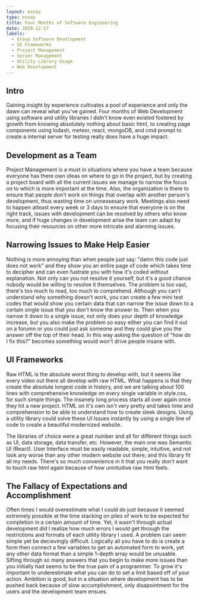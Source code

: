 ```yaml
---
layout: essay
type: essay
title: Four Months of Software Engineering
date: 2020-12-17
labels:
  - Group Software Development
  - UI Frameworks
  - Project Management
  - Server Management
  - Utility Library Usage
  - Web Development
---
```

## Intro
Gaining insight by experience cultivates a pool of experience and only the dawn can reveal what you've gained. Four months of Web Development using software and utility libraries I didn't know even existed fostered by growth from knowing absolutely nothing about basic html, to creating page components using lodash, meteor, react, mongoDB, and cmd prompt to create a internal server for testing really does have a huge impact.

## Development as a Team
Project Management is a must in situations where you have a team because everyone has there own ideas on where to go in the project, but by creating a project board with all the current issues we manage to narrow the focus on to which is more important at the time. Also, the organization is there to ensure that people don't work on things that overlap with another person's development, thus wasting time on unnessesary work. Meetings also need to happen atleast every week or 3 days to ensure that everyone is on the right track, issues with development can be resolved by others who know more, and if huge changes in development arise the team can adapt by focusing their resources on other more intricate and alarming issues.

## Narrowing Issues to Make Help Easier
Nothing is more annoying than when people just say: "damn this code just does not work" and they show you an entire page of code which takes time to decipher and can even fustrate you with how it's coded without explanation. Not only can you not resolve it yourself, but it's a good chance nobody would be willing to resolve it themselves. The problem is too vast, there's too much to read, too much to comprehend. Although you can't understand why something doesn't work, you can create a few mini test codes that would show you certain data that can narrow the issue down to a certain single issue that you don't know the answer to. Then when you narrow it down to a single issue, not only does your depth of knowledge increase, but you also make the problem so easy either you can find it out on a forumn or you could just ask someone and they could give you the answer off the top of their head. In this way asking the question of "how do I fix this?" becomes something would won't drive people insane with.

## UI Frameworks
Raw HTML is the absolute worst thing to develop with, but it seems like every video out there all develop with raw HTML. What happens is that they create the absolute longest code in history, and we are talking about 100 lines with comprehensive knowledge on every single variable in style.css, for such simple things. The insanely long process starts all over again once they hit a new project. HTML on it's own isn't very pretty and takes time and comprehension to be able to understand how to create sleek designs. Using a utility library could solve these UI Issues instantly by using a single line of code to create a beautiful modernized website.

The libraries of choice were a great number and all for different things such as UI, data storage, data transfer, etc. However, the main one was Semantic UI (React). User Interface must be easily readable, simple, intuitive, and not look any worse than any other modern website out there; and this library fit all my needs. There's so much convenience in it that you really don't want to touch raw html again because of how unintuitive raw html feels.

## The Fallacy of Expectations and Accomplishment
Often times I would overestimate what I could do just because it seemed extremely possible at the time stacking on piles of work to be expected for completion in a certain amount of time. Yet, it wasn't through actual development did I realize how much errors I would get through the restrictions and formats of each utility library I used. A problem can seem simple yet be decievingly difficult. Logically all you have to do is create a form then connect a few variables to get an automated form to work, yet any other data format than a simple 1-depth array would be unusable. Sifting through so many answers that you begin to make more issues than you initially had seems to be the true pain of a programmer. To grow it's important to underestimate what you can do to set a limit based off of your action. Ambition is good, but in a situation where development has to be pushed back because of slow accomplishment, only disapointment for the users and the development team ensues.
